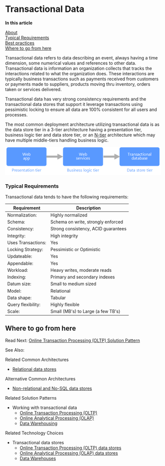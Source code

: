 # Transactional Data 

**In this article**

[About]()  
[Typical Requirements](#requirements)  
[Best practices](#bestpractices)  
[Where to go from here](#wheretogo)  

<a name="about"></a>
Transactional data refers to data describing an event, always having a time dimension, some numerical values and references to other data. Transactional data is information an organization collects that tracks the interactions related to what the organization does. These interactions are typically business transactions such as payments received from customers or payments made to suppliers, products moving thru inventory, orders taken or services delivered.

 Transactional data has very strong consistency requirements and the transactional data stores that support it leverage transactions using pessimistic locking to ensure all data are 100% consistent for all users and processes. 

The most common deployment architecture utilizing transactional data is as the data store tier in a 3-tier architecture having a presentation tier, business logic tier and data store tier, or an [N-tier](https://docs.microsoft.com/azure/architecture/guide/architecture-styles/n-tier) architecture which may have multiple middle-tiers handling business logic. 

![Example of a 3-tier application](./images/three-tier-application.png)

<a name="requirements"></a>
### Typical Requirements
Transactional data tends to have the following requirements:

| Requirement | Description |
| --- | --- |
| Normalization: | Highly normalized |
| Schema: | Schema on write, strongly enforced|
| Consistency: | Strong consistency, ACID guarantees |
| Integrity: | High integrity |
| Uses Transactions: | Yes |
| Locking Strategy: | Pessimistic or Optimistic|
| Updateable: | Yes |
| Appendable: | Yes |
| Workload: | Heavy writes, moderate reads |
| Indexing: | Primary and secondary indexes |
| Datum size: | Small to medium sized |
| Model: | Relational |
| Data shape: | Tabular |
| Query flexibility: | Highly flexible |
| Scale: | Small (MB's) to Large (a few TB's) |

## <a name="wheretogo"></a>Where to go from here
Read Next: [Online Transaction Processing (OLTP) Solution Pattern](../solution-patterns/online-transaction-processing.md)

See Also:

Related Common Architectures
- [Relational data stores](./relational-data-stores.md)

Alternative Common Architectures
- [Non-relational and No-SQL data stores](./non-relational-data-stores.md)

Related Solution Patterns
- Working with transactional data
    - [Online Transaction Processing (OLTP)](../solution-patterns/online-transaction-processing.md)
    - [Online Analytical Processing (OLAP)](../solution-patterns/online-analytical-processing.md)
    - [Data Warehousing](../solution-patterns/data-warehousing.md)

Related Technology Choices
- Transactional data stores
    - [Online Transaction Processing (OLTP) data stores](../technology-choices/oltp-data-stores.md)
    - [Online Analytical Processing (OLAP) data stores](../technology-choices/olap-data-stores.md)
    - [Data Warehouses](../technology-choices/data-warehouses.md)

